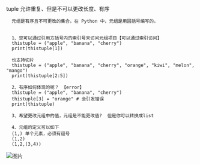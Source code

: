 tuple 允许重复、但是不可以更改长度、有序

      元组是有序且不可更改的集合。在 Python 中，元组是用圆括号编写的。
      
      
      1、您可以通过引用方括号内的索引号来访问元组项目【可以通过索引访问】
      thistuple = ("apple", "banana", "cherry")
      print(thistuple[1])
      
      也支持切片
      thistuple = ("apple", "banana", "cherry", "orange", "kiwi", "melon", "mango")
      print(thistuple[2:5])
      
      2、有序如何体现的呢？ 【error】
      thistuple = ("apple", "banana", "cherry")
      thistuple[3] = "orange" # 会引发错误
      print(thistuple)
      
      3、希望更改元组中的值，元组是不能更改值?  但是你可以转换成list
      
      4、元组的定义可以如下
      (1,) 单个元素，必须有逗号
      (1,2)
      (1,2,(3,4))
      
      
![图片](https://user-images.githubusercontent.com/38878365/195043753-68fd1a8a-c01d-47b0-9aa0-63442a99a337.png)
      
      
      
      
      
      
